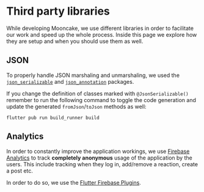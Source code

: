 # Third party libraries
While developing Mooncake, we use different libraries in order to facilitate our work and speed up the whole process. Inside this page we explore how they are setup and when you should use them as well. 

## JSON
To properly handle JSON marshaling and unmarshaling, we used the [`json_serializable`](https://pub.dev/packages/json_serializable) and [`json_annotation`](https://pub.dev/packages/json_annotation) packages.

If you change the definition of classes marked with `@JsonSerializable()` remember to run the following command to toggle the code generation and update the generated `fromJson`/`toJson` methods as well:

```shell
flutter pub run build_runner build
```

## Analytics
In order to constantly improve the application workings, we use [Firebase Analytics](https://firebase.google.com/docs/analytics) to track **completely anonymous** usage of the application by the users. This include tracking when they log in, add/remove a reaction, create a post etc.

In order to do so, we use the [Flutter Firebase Plugins](https://firebase.google.com/docs/flutter/setup).

